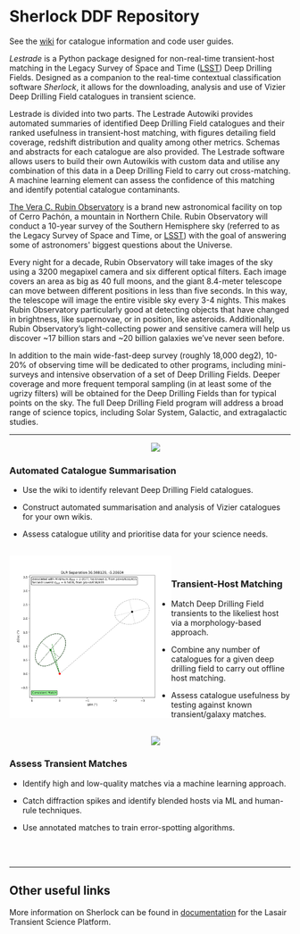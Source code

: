 # Sherlock DDF Repository

See the [wiki](https://github.com/joshgithubbin/Sherlock-DDF/wiki) for catalogue information and code user guides.

_Lestrade_ is a Python package designed for non-real-time transient-host matching in the Legacy Survey of Space and Time ([LSST](https://rubinobservatory.org/explore/lsst)) Deep Drilling Fields. Designed as a companion to the real-time contextual classification software _Sherlock_, it allows for the downloading, analysis and use of Vizier Deep Drilling Field catalogues in transient science.

Lestrade is divided into two parts. The Lestrade Autowiki provides automated summaries of identified Deep Drilling Field catalogues and their ranked usefulness in transient-host matching, with figures detailing field coverage, redshift distribution and quality among other metrics. Schemas and abstracts for each catalogue are also provided. The Lestrade software allows users to build their own Autowikis with custom data and utilise any combination of this data in a Deep Drilling Field to carry out cross-matching. A machine learning element can assess the confidence of this matching and identify potential catalogue contaminants.

[The Vera C. Rubin Observatory](https://rubinobservatory.org/about) is a brand new astronomical facility on top of Cerro Pachón, a mountain in Northern Chile. Rubin Observatory will conduct a 10-year survey of the Southern Hemisphere sky (referred to as the Legacy Survey of Space and Time, or [LSST](https://rubinobservatory.org/explore/lsst)) with the goal of answering some of astronomers' biggest questions about the Universe.

Every night for a decade, Rubin Observatory will take images of the sky using a 3200 megapixel camera and six different optical filters. Each image covers an area as big as 40 full moons, and the giant 8.4-meter telescope can move between different positions in less than five seconds. In this way, the telescope will image the entire visible sky every 3-4 nights. This makes Rubin Observatory particularly good at detecting objects that have changed in brightness, like supernovae, or in position, like asteroids. Additionally, Rubin Observatory’s light-collecting power and sensitive camera will help us discover ~17 billion stars and ~20 billion galaxies we’ve never seen before.

In addition to the main wide-fast-deep survey (roughly 18,000 deg2), 10-20% of observing time will be dedicated to other programs, including mini-surveys and intensive observation of a set of Deep Drilling Fields. Deeper coverage and more frequent temporal sampling (in at least some of the ugrizy filters) will be obtained for the Deep Drilling Fields than for typical points on the sky. The full Deep Drilling Field program will address a broad range of science topics, including Solar System, Galactic, and extragalactic studies.


***

<img align="right" width="250" src="https://rubinobservatory.org/_next/image?url=https%3A%2F%2FRubin.canto.com%2Fdirect%2Fimage%2F3a4p6ip07138j1p7jt27e4es4t%2F5rWJEW6LnUsKPyEKMsTd080XNGs%2Fm3000%2F800&w=1920&q=75" />
<br/>

### Automated Catalogue Summarisation

- Use the wiki to identify relevant Deep Drilling Field catalogues.

- Construct automated summarisation and analysis of Vizier catalogues for your own wikis. 

- Assess catalogue utility and prioritise data for your science needs.  


<br/>

<img align="left" width="290" src="https://github.com/joshgithubbin/Sherlock-DDF/blob/main/Catalogue%20Plotting/Code/wikipages/images/1246549.png?raw=true" />
<br/>

### Transient-Host Matching

- Match Deep Drilling Field transients to the likeliest host via a morphology-based approach.

- Combine any number of catalogues for a given deep drilling field to carry out offline host matching.

- Assess catalogue usefulness by testing against known transient/galaxy matches.  

<br/>

<img align="right" width="250" src="https://rubinobservatory.org/_next/image?url=https%3A%2F%2FRubin.canto.com%2Fdirect%2Fimage%2F3a4p6ip07138j1p7jt27e4es4t%2F5rWJEW6LnUsKPyEKMsTd080XNGs%2Fm3000%2F800&w=1920&q=75" />
<br/>

### Assess Transient Matches

- Identify high and low-quality matches via a machine learning approach.

- Catch diffraction spikes and identify blended hosts via ML and human-rule techniques.

- Use annotated matches to train error-spotting algorithms.
<br/>
<br/>

***

## Other useful links

More information on Sherlock can be found in [documentation](https://lasair.readthedocs.io/en/develop/core_functions/sherlock.html) for the Lasair Transient Science Platform. 
